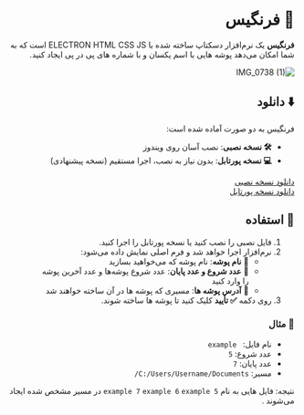<div dir="rtl">

# 🍓 فرنگیس

**فرنگیس** یک نرم‌افزار دسکتاپ ساخته شده با ELECTRON HTML CSS JS است که به شما امکان می‌دهد پوشه هایی با اسم یکسان و با شماره های پی در پی ایجاد کنید.  



![IMG_0738 (1)](https://github.com/user-attachments/assets/93259e4b-91ee-4e2b-b2a0-700693c0b3dc)



## ⬇️ دانلود

فرنگیس به دو صورت آماده شده است:  

- **🛠️ نسخه نصبی**: نصب آسان روی ویندوز  
- **💻 نسخه پورتابل**: بدون نیاز به نصب، اجرا مستقیم  (نسخه پیشنهادی)

[دانلود نسخه نصبی](https://github.com/ramihast/farangis/releases/download/v1.0.0/Farangis.Setup.1.0.0.rar)  
[دانلود نسخه پورتابل]([https://github.com/ramihast/farangis/releases/download/v1.0.0/Farangis.Setup.1.0.0.rar](https://github.com/ramihast/farangis/releases/download/v1.0.0/Farangis.portable.1.0.0.rar))


## 🚀 استفاده

1. فایل نصبی را نصب کنید یا نسخه پورتابل را اجرا کنید.  
2. نرم‌افزار اجرا خواهد شد و فرم اصلی نمایش داده می‌شود:  
   - 📄 **نام پوشه**: نام پوشه که می‌خواهید بسازید  
   - 🔢 **عدد شروع و عدد پایان**: عدد شروع پوشه‌ها و عدد آخرین پوشه را وارد کنید  
   - 📂 **آدرس پوشه ها**: مسیری که پوشه ها در آن ساخته خواهند شد  
3. روی دکمه **✅ تأیید** کلیک کنید تا پوشه ها ساخته شوند.


### 📝 مثال

- نام فایل: ` example`  
- عدد شروع: `5`  
- عدد پایان: `7`  
- مسیر: `C:/Users/Username/Documents/`  

نتیجه: فایل هایی به نام  `5 example 7` `example 6` `example` در مسیر مشخص شده ایجاد می‌شوند .



